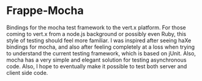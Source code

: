 # Frappe-Mocha

Bindings for the mocha test framework to the vert.x platform. For those coming to vert.x from a node.js background or possibly even Ruby, this style of testing should feel more familiar. I was inspired after seeing haXe bindings for mocha, and also after feeling completely at a loss when trying to understand the current testing framework, which is based on jUnit. Also, mocha has a very simple and elegant solution for testing asynchronous code. Also, I hope to eventually make it possible to test both server and client side code.
